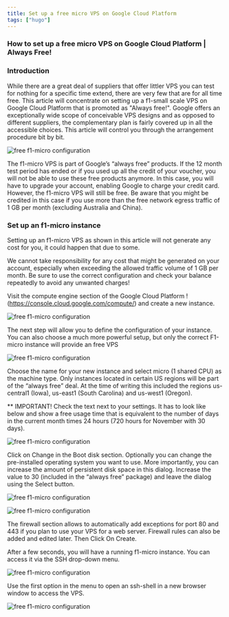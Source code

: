 ```yaml
---
title: Set up a free micro VPS on Google Cloud Platform
tags: ["hugo"]
---
```



### How to set up a free micro VPS on Google Cloud Platform | Always Free!
 
### Introduction

While there are a great deal of suppliers that offer littler VPS you can test for nothing for a specific time extend, there are very few that are for all time free. This article will concentrate on setting up a f1-small scale VPS on Google Cloud Platform that is promoted as "Always free!". Google offers an exceptionally wide scope of conceivable VPS designs and as opposed to different suppliers, the complementary plan is fairly covered up in all the accessible choices. This article will control you through the arrangement procedure bit by bit. 


![free f1-micro configuration](public/images/m1.png)

The f1-micro VPS is part of Google’s “always free” products. If the 12 month test period has ended or if you used up all the credit of your voucher, you will not be able to use these free products anymore. In this case, you will have to upgrade your account, enabling Google to charge your credit card. However, the f1-micro VPS will still be free. Be aware that you might be credited in this case if you use more than the free network egress traffic of 1 GB per month (excluding Australia and China).


<ins class="adsbygoogle"
     style="display:block"
     data-ad-client="ca-pub-6155459918319745"
     data-ad-slot="5213320505"
     data-ad-format="auto"
     data-full-width-responsive="true"></ins>
<script>
     (adsbygoogle = window.adsbygoogle || []).push({});
</script>

### Set up an f1-micro instance

Setting up an f1-micro VPS as shown in this article will not generate any cost for you, it could happen that due to some.

We cannot take responsibility for any cost that might be generated on your account, especially when exceeding the allowed traffic volume of 1 GB per month. Be sure to use the correct configuration and check your balance repeatedly to avoid any unwanted charges!

Visit the compute engine section of the Google Cloud Platform !(https://console.cloud.google.com/compute/) and create a new instance.

![free f1-micro configuration](public/images/m2.png)

The next step will allow you to define the configuration of your instance. You can also choose a much more powerful setup, but only the correct F1-micro instance will provide an free VPS

![free f1-micro configuration](public/images/m3.png)

Choose the name for your new instance and select micro (1 shared CPU) as the machine type. Only instances located in certain US regions will be part of the “always free” deal. At the time of writing this included the regions us-central1 (Iowa), us-east1 (South Carolina) and us-west1 (Oregon).

<script async src="https://pagead2.googlesyndication.com/pagead/js/adsbygoogle.js"></script>

<ins class="adsbygoogle"
     style="display:block"
     data-ad-client="ca-pub-6155459918319745"
     data-ad-slot="5213320505"
     data-ad-format="auto"
     data-full-width-responsive="true"></ins>
<script>
     (adsbygoogle = window.adsbygoogle || []).push({});
</script>

** IMPORTANT!
Check the text next to your settings. It has to look like below and show a free usage time that is equivalent to the number of days in the current month times 24 hours (720 hours for November with 30 days).

![free f1-micro configuration](public/images/m4.png)

Click on Change in the Boot disk section. Optionally you can change the pre-installed operating system you want to use. More importantly, you can increase the amount of persistent disk space in this dialog. Increase the value to 30 (included in the “always free” package) and leave the dialog using the Select button.

![free f1-micro configuration](public/images/m6.png)

![free f1-micro configuration](public/images/m5.png)

The firewall section allows to automatically add exceptions for port 80 and 443 if you plan to use your VPS for a web server. Firewall rules can also be added and edited later.
Then Click On Create.

After a few seconds, you will have a running f1-micro instance. You can access it via the SSH drop-down menu.

![free f1-micro configuration](public/images/m7.png)

Use the first option in the menu to open an ssh-shell in a new browser window to access the VPS.

![free f1-micro configuration](public/images/m8.png)